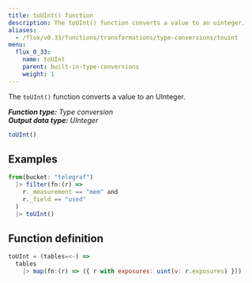 ```yaml
---
title: toUInt() function
description: The toUInt() function converts a value to an uinteger.
aliases:
  - /flux/v0.33/functions/transformations/type-conversions/touint
menu:
  flux_0_33:
    name: toUInt
    parent: built-in-type-conversions
    weight: 1
---
```


The `toUInt()` function converts a value to an UInteger.

_**Function type:** Type conversion_  
_**Output data type:** UInteger_

```js
toUInt()
```

## Examples
```js
from(bucket: "telegraf")
  |> filter(fn:(r) =>
    r._measurement == "mem" and
    r._field == "used"
  )
  |> toUInt()
```

## Function definition
```js
toUInt = (tables=<-) =>
  tables
    |> map(fn:(r) => ({ r with exposures: uint(v: r.exposures) }))
```
